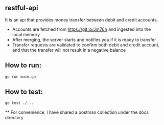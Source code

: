 ## restful-api

It is an api that provides money transfer between debit and credit accounts. 
* Accounts are fetched from https://git.io/Jm76h and ingested into the local memory
* After merging, the server starts and notifies you if it is ready to transfer
* Transfer requests are validated to confirm both debit and credit account, and that the transfer will not result in a negative balance

## How to run:
```bash
go run main.go
```

## How to test:
```bash
go test ./...
```

** For convenience, I have shared a postman collection under the docs directory